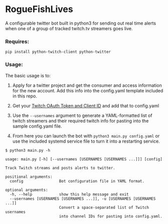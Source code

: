 # RogueFishLives

A configurable twitter bot built in python3 for sending out real time alerts when one of a group of tracked twitch.tv streamers goes live.

### Requires:

`pip install python-twitch-client python-twitter`

### Usage:

The basic usage is to:

1. Apply for a twitter project and get the consumer and access information for the new account. Add this info into the config.yaml template included in this repo.

2. Get your [Twitch OAuth Token and Client ID](https://twitchapps.com/tokengen/) and add that to config.yaml

3. Use the `--usernames` argument to generate a YAML-formatted list of twitch streamers and their required twitch info for pasting into the sample config.yaml file.

4. From here you can launch the bot with `python3 main.py config.yaml` or use the included systemd service file to turn it into a restarting service.

`$ python3 main.py -h`
```
usage: main.py [-h] [--usernames [USERNAMES [USERNAMES ...]]] [config]

Track Twitch streams and posts alerts to twitter.

positional arguments:
  config                Bot configuration file in YAML format.

optional arguments:
  -h, --help            show this help message and exit
  --usernames [USERNAMES [USERNAMES ...]], -u [USERNAMES [USERNAMES ...]]
                        Convert a space-separated list of Twitch usernames
                        into channel IDs for pasting into config.yaml.
```
